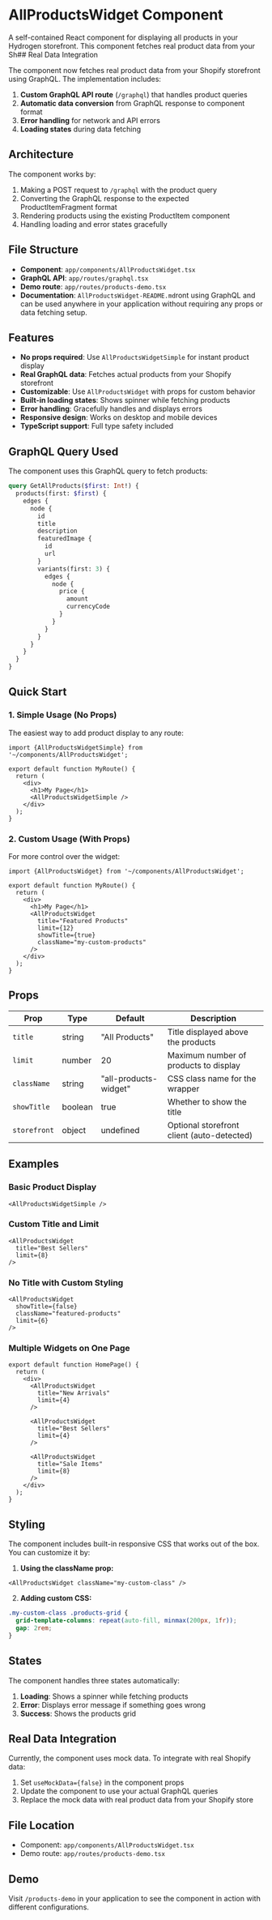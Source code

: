 # AllProductsWidget Component

A self-contained React component for displaying all products in your Hydrogen storefront. This component fetches real product data from your Sh## Real Data Integration

The component now fetches real product data from your Shopify storefront using GraphQL. The implementation includes:

1. **Custom GraphQL API route** (`/graphql`) that handles product queries
2. **Automatic data conversion** from GraphQL response to component format
3. **Error handling** for network and API errors
4. **Loading states** during data fetching

## Architecture

The component works by:

1. Making a POST request to `/graphql` with the product query
2. Converting the GraphQL response to the expected ProductItemFragment format
3. Rendering products using the existing ProductItem component
4. Handling loading and error states gracefully

## File Structure

- **Component**: `app/components/AllProductsWidget.tsx`
- **GraphQL API**: `app/routes/graphql.tsx`
- **Demo route**: `app/routes/products-demo.tsx`
- **Documentation**: `AllProductsWidget-README.md`ront using GraphQL and can be used anywhere in your application without requiring any props or data fetching setup.

## Features

- **No props required**: Use `AllProductsWidgetSimple` for instant product display
- **Real GraphQL data**: Fetches actual products from your Shopify storefront
- **Customizable**: Use `AllProductsWidget` with props for custom behavior
- **Built-in loading states**: Shows spinner while fetching products
- **Error handling**: Gracefully handles and displays errors
- **Responsive design**: Works on desktop and mobile devices
- **TypeScript support**: Full type safety included

## GraphQL Query Used

The component uses this GraphQL query to fetch products:

```graphql
query GetAllProducts($first: Int!) {
  products(first: $first) {
    edges {
      node {
        id
        title
        description
        featuredImage {
          id
          url
        }
        variants(first: 3) {
          edges {
            node {
              price {
                amount
                currencyCode
              }
            }
          }
        }
      }
    }
  }
}
```

## Quick Start

### 1. Simple Usage (No Props)

The easiest way to add product display to any route:

```tsx
import {AllProductsWidgetSimple} from '~/components/AllProductsWidget';

export default function MyRoute() {
  return (
    <div>
      <h1>My Page</h1>
      <AllProductsWidgetSimple />
    </div>
  );
}
```

### 2. Custom Usage (With Props)

For more control over the widget:

```tsx
import {AllProductsWidget} from '~/components/AllProductsWidget';

export default function MyRoute() {
  return (
    <div>
      <h1>My Page</h1>
      <AllProductsWidget 
        title="Featured Products" 
        limit={12} 
        showTitle={true}
        className="my-custom-products"
      />
    </div>
  );
}
```

## Props

| Prop | Type | Default | Description |
|------|------|---------|-------------|
| `title` | string | "All Products" | Title displayed above the products |
| `limit` | number | 20 | Maximum number of products to display |
| `className` | string | "all-products-widget" | CSS class name for the wrapper |
| `showTitle` | boolean | true | Whether to show the title |
| `storefront` | object | undefined | Optional storefront client (auto-detected) |

## Examples

### Basic Product Display

```tsx
<AllProductsWidgetSimple />
```

### Custom Title and Limit

```tsx
<AllProductsWidget 
  title="Best Sellers" 
  limit={8} 
/>
```

### No Title with Custom Styling

```tsx
<AllProductsWidget 
  showTitle={false}
  className="featured-products"
  limit={6}
/>
```

### Multiple Widgets on One Page

```tsx
export default function HomePage() {
  return (
    <div>
      <AllProductsWidget 
        title="New Arrivals" 
        limit={4} 
      />
      
      <AllProductsWidget 
        title="Best Sellers" 
        limit={4} 
      />
      
      <AllProductsWidget 
        title="Sale Items" 
        limit={8} 
      />
    </div>
  );
}
```

## Styling

The component includes built-in responsive CSS that works out of the box. You can customize it by:

1. **Using the className prop:**
```tsx
<AllProductsWidget className="my-custom-class" />
```

2. **Adding custom CSS:**
```css
.my-custom-class .products-grid {
  grid-template-columns: repeat(auto-fill, minmax(200px, 1fr));
  gap: 2rem;
}
```

## States

The component handles three states automatically:

1. **Loading**: Shows a spinner while fetching products
2. **Error**: Displays error message if something goes wrong
3. **Success**: Shows the products grid

## Real Data Integration

Currently, the component uses mock data. To integrate with real Shopify data:

1. Set `useMockData={false}` in the component props
2. Update the component to use your actual GraphQL queries
3. Replace the mock data with real product data from your Shopify store

## File Location

- Component: `app/components/AllProductsWidget.tsx`
- Demo route: `app/routes/products-demo.tsx`

## Demo

Visit `/products-demo` in your application to see the component in action with different configurations.
